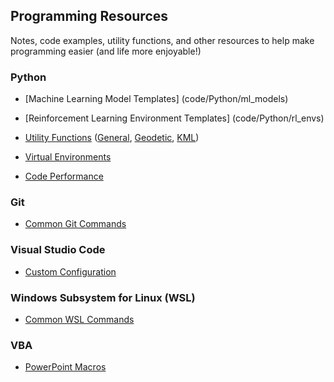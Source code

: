 ## Programming Resources

Notes, code examples, utility functions, and other resources to help make programming easier (and life more enjoyable!)

### Python

- [Machine Learning Model Templates] (code/Python/ml_models)

- [Reinforcement Learning Environment Templates] (code/Python/rl_envs)

- [Utility Functions](code/Python/utils) ([General](code/Python/utils/utils.py), [Geodetic](code/Python/utils/geo_utils.py), [KML](code/Python/utils/kml_utils.py))

- [Virtual Environments](notes/virtual_environments.md)

- [Code Performance](notes/code_performance.md)

### Git

- [Common Git Commands](notes/git_commands.md)

### Visual Studio Code

- [Custom Configuration](notes/VScode_config.md)

### Windows Subsystem for Linux (WSL)

- [Common WSL Commands](notes/WSL_commands.md)

### VBA

- [PowerPoint Macros](code/VBA/PowerPoint)

